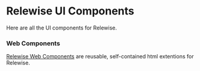 # Relewise UI Components
Here are all the UI components for Relewise.
### Web Components
[Relewise Web Components](web-components/README.md) are reusable, self-contained html extentions for Relewise.